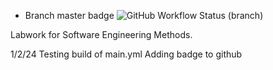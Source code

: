 * Branch master badge ![GitHub Workflow Status (branch)](https://img.shields.io/github/actions/workflow/status/meglou752/sem/.github/workflows/main.yml?branch=master)

Labwork for Software Engineering Methods.

1/2/24
Testing build of main.yml
Adding badge to github

